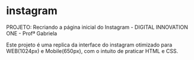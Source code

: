 # instagram

PROJETO: Recriando a página inicial do Instagram - DIGITAL INNOVATION ONE - Profª Gabriela

Este projeto é uma replica da interface do instagram otimizado para WEB(1024px) e Mobile(650px), com o intuito de praticar HTML e CSS. 
